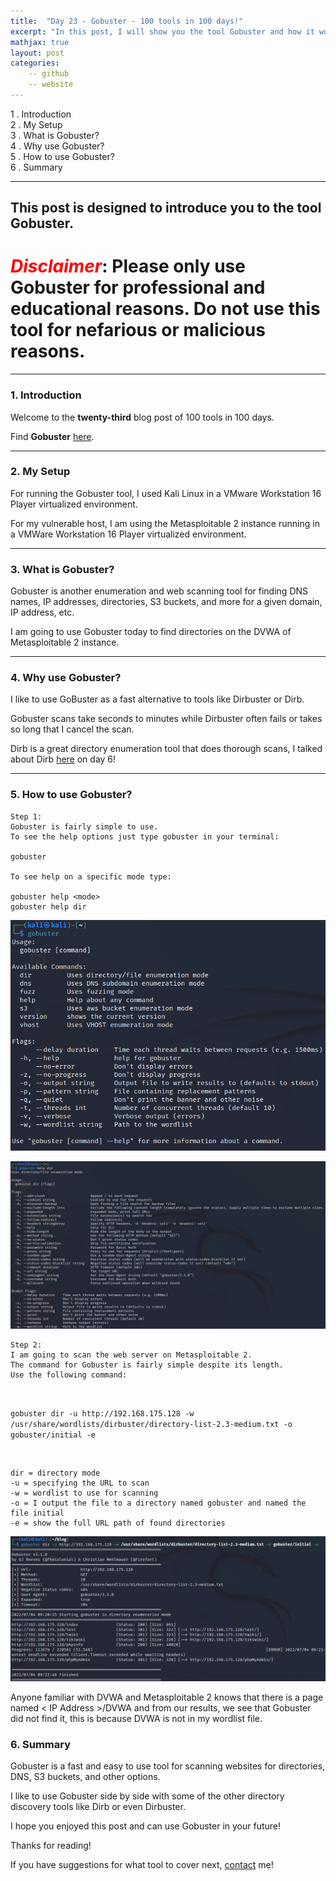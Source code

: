 ```yaml
---
title:  "Day 23 - Gobuster - 100 tools in 100 days!"
excerpt: "In this post, I will show you the tool Gobuster and how it works."
mathjax: true
layout: post
categories:
    -- github
    -- website
---
```


1 . Introduction
<br>
2 . My Setup
<br>
3 . What is Gobuster?
<br>
4 . Why use Gobuster?
<br>
5 . How to use Gobuster?
<br>
6 . Summary

---

## This post is designed to introduce you to the tool Gobuster.

# <span style="color:red">***Disclaimer***</span>: **Please only use Gobuster for professional and educational reasons. Do not use this tool for nefarious or malicious reasons.**

---

### 1. **Introduction**

Welcome to the **twenty-third** blog post of 100 tools in 100 days.<br> 


Find **Gobuster** [here](https://github.com/OJ/gobuster).

---

### 2. **My Setup**

For running the Gobuster tool, I used Kali Linux in a VMware Workstation 16 Player virtualized environment.

For my vulnerable host, I am using the Metasploitable 2 instance running in a VMWare Workstation 16 Player virtualized environment. 

---

### 3. **What is Gobuster?**

Gobuster is another enumeration and web scanning tool for finding DNS names, IP addresses, directories, S3 buckets, and more for a given domain, IP address, etc. 

I am going to use Gobuster today to find directories on the DVWA of Metasploitable 2 instance.

---

### 4. **Why use Gobuster?**

I like to use GoBuster as a fast alternative to tools like Dirbuster or Dirb. 

Gobuster scans take seconds to minutes while Dirbuster often fails or takes so long that I cancel the scan. 

Dirb is a great directory enumeration tool that does thorough scans, I talked about Dirb [here](https://matthewomccorkle.github.io/day_006_dirb/) on day 6!

---

### 5. **How to use Gobuster?**

    Step 1:
    Gobuster is fairly simple to use. 
    To see the help options just type gobuster in your terminal:

    gobuster

    To see help on a specific mode type:

    gobuster help <mode>
    gobuster help dir

![](https://raw.githubusercontent.com/matthewomccorkle/matthewomccorkle.github.io/master/_posts/assets/100%20tools/gobuster/gobuster1.PNG)

![](https://raw.githubusercontent.com/matthewomccorkle/matthewomccorkle.github.io/master/_posts/assets/100%20tools/gobuster/gobuster3.PNG)

    Step 2:
    I am going to scan the web server on Metasploitable 2.
    The command for Gobuster is fairly simple despite its length. 
    Use the following command:

<br>

`gobuster dir -u http://192.168.175.128 -w /usr/share/wordlists/dirbuster/directory-list-2.3-medium.txt -o gobuster/initial -e`

<br>

    dir = directory mode
    -u = specifying the URL to scan
    -w = wordlist to use for scanning
    -o = I output the file to a directory named gobuster and named the file initial
    -e = show the full URL path of found directories

![](https://raw.githubusercontent.com/matthewomccorkle/matthewomccorkle.github.io/master/_posts/assets/100%20tools/gobuster/gobuster2.PNG)

Anyone familiar with DVWA and Metasploitable 2 knows that there is a page named < IP Address >/DVWA and from our results, we see that Gobuster did not find it, this is because DVWA is not in my wordlist file.

### 6. **Summary**

Gobuster is a fast and easy to use tool for scanning websites for directories, DNS, S3 buckets, and other options. 

I like to use Gobuster side by side with some of the other directory discovery tools like Dirb or even Dirbuster.

I hope you enjoyed this post and can use Gobuster in your future!

Thanks for reading!<br>

If you have suggestions for what tool to cover next, [contact](mailto:matthew.o.mccorkle@gmail.com) me!
